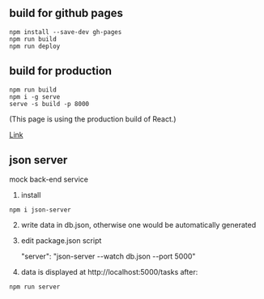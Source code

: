 ## build for github pages

```
npm install --save-dev gh-pages
npm run build
npm run deploy
```

## build for production

```
npm run build
npm i -g serve
serve -s build -p 8000
```

(This page is using the production build of React.)

[Link](http://localhost:8000)

## json server

mock back-end service

1. install

```
npm i json-server
```

2. write data in db.json, otherwise one would be automatically generated

3. edit package.json script

   "server": "json-server --watch db.json --port 5000"

4. data is displayed at http://localhost:5000/tasks after:

```
npm run server
```
